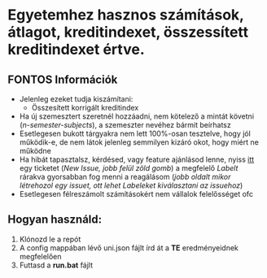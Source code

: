 # Egyetemhez hasznos számítások, átlagot, kreditindexet, összessített kreditindexet értve.
## FONTOS Információk
- Jelenleg ezeket tudja kiszámítani:
   - Összesített korrigált kreditindex
- Ha új szemesztert szeretnél hozzáadni, nem kötelező a mintát követni (*n-semester-subjects*), a szemeszter nevéhez bármit beírhatsz
- Esetlegesen bukott tárgyakra nem lett 100%-osan tesztelve, hogy jól működik-e, de nem látok jelenleg semmilyen kizáró okot, hogy miért ne működne
- Ha hibát tapasztalsz, kérdésed, vagy feature ajánlásod lenne, nyiss [itt](https://github.com/srchd/uni-calculations/issues) egy ticketet (*New Issue, jobb felül zöld gomb*) a megfelelő *Labelt* rárakva gyorsabban fog menni a reagálásom (*jobb oldalt mikor létrehozol egy issuet, ott lehet Labeleket kiválasztani az issuehoz*)
- Esetlegesen félreszámolt számításokért nem vállalok felelősséget ofc
## Hogyan használd:
1. Klónozd le a repót
2. A config mappában lévő uni.json fájlt írd át a **TE** eredményeidnek megfelelően
3. Futtasd a **run.bat** fájlt
